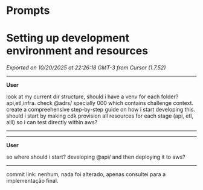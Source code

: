# Prompts

# Setting up development environment and resources
_Exported on 10/20/2025 at 22:26:18 GMT-3 from Cursor (1.7.52)_

---

**User**

look at my current dir structure, should i have a venv for each folder? api,etl,infra.
check @adrs/ specially 000 which contains challenge context.
create a compreehensive step-by-step guide on how i start developing this. should i start by making cdk provision all resources for each stage (api, etl, alll) so i can test directly within aws?

---

---

**User**

so where should i start? developing @api/ and then deploying it to aws?

---

commit link: nenhum, nada foi alterado, apenas consultei para a implementação final.